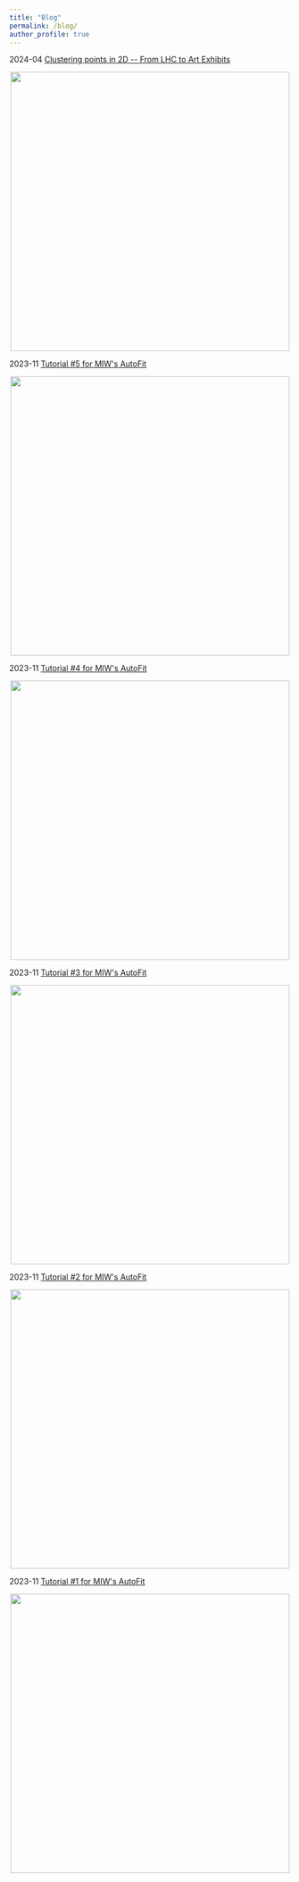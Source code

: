```yaml
---
title: "Blog"
permalink: /blog/
author_profile: true
---
```



2024-04 [Clustering points in 2D -- From LHC to Art Exhibits](https://mattingliswhalen.github.io/blog/2024-04-08--2D-Clusters)
<p style="text-align:center;">
<a href="https://mattingliswhalen.github.io/blog/2024-04-08--2D-Clusters">
<img src="https://mattingliswhalen.github.io/images/2024_04_08/peak_ellipses.png" width="500">
</a></p>

2023-11 [Tutorial #5 for MIW's AutoFit](https://mattingliswhalen.github.io/MIWs_AutoFit_Tutorial_5/)
<p style="text-align:center;">
<a href="https://mattingliswhalen.github.io/MIWs_AutoFit_Tutorial_5/">
<img src="https://mattingliswhalen.github.io/images/MIWsAutoFitTutorial/sinexp_snapped.png" width="500">
</a></p>

2023-11 [Tutorial #4 for MIW's AutoFit](https://mattingliswhalen.github.io/MIWs_AutoFit_Tutorial_4/)
<p style="text-align:center;">
<a href="https://mattingliswhalen.github.io/MIWs_AutoFit_Tutorial_4/">
<img src="https://mattingliswhalen.github.io/images/MIWsAutoFitTutorial/sin_cos_fit.png" width="500">
</a></p>

2023-11 [Tutorial #3 for MIW's AutoFit](https://mattingliswhalen.github.io/MIWs_AutoFit_Tutorial_3/)
<p style="text-align:center;">
<a href="https://mattingliswhalen.github.io/MIWs_AutoFit_Tutorial_3/">
<img src="https://mattingliswhalen.github.io/images/MIWsAutoFitTutorial/sudakov_5s.jpg" width="500">
</a></p>

2023-11 [Tutorial #2 for MIW's AutoFit](https://mattingliswhalen.github.io/MIWs_AutoFit_Tutorial_2/)
<p style="text-align:center;">
<a href="https://mattingliswhalen.github.io/MIWs_AutoFit_Tutorial_2/">
<img src="https://mattingliswhalen.github.io/images/MIWsAutoFitTutorial/logistic_sigmoid.jpg" width="500">
</a></p>

2023-11 [Tutorial #1 for MIW's AutoFit](https://mattingliswhalen.github.io/MIWs_AutoFit_Tutorial_1/)
<p style="text-align:center;">
<a href="https://mattingliswhalen.github.io/MIWs_AutoFit_Tutorial_1/">
<img src="https://mattingliswhalen.github.io/images/MIWsAutoFitTutorial/welcome.jpg" width="500">
</a></p>